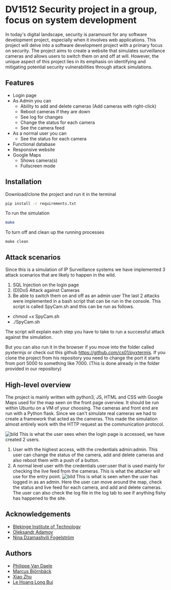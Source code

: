 
# DV1512 Security project in a group, focus on system development
In today's digital landscape, security is paramount for any software development project, especially when it involves web applications. This project will delve into a software development project with a primary focus on security. The project aims to create a website that simulates surveillance cameras and allows users to switch them on and off at will. However, the unique aspect of this project lies in its emphasis on identifying and mitigating potential security vulnerabilities through attack simulations.

## Features
- Login page
- As Admin you can
   * Ability to add and delete cameras (Add cameras with right-click)
   * Reboot cameras if they are down
   * See log for changes
   * Change the status for each camera
   * See the camera feed
- As a normal user you can
   * See the status for each camera
- Functional database
- Responsive website
- Google Maps
    * Shows camera(s)
    * Fullscreen mode




## Installation

Download/clone the project and run it in the terminal
```bash
pip install -r requirements.txt
```
To run the simulation
```bash
make
```
To turn off and clean up the running processes
```
make clean
```
## Attack scenarios
Since this is a simulation of IP Surveillance systems we have implemented 3 attack scenarios that are likely to happen in the wild.
1. SQL Injection on the login page
2. (D)DoS Attack against Cameras
3. Be able to switch them on and off as an admin user
The last 2 attacks were implemented in a bash script that can be run in the console. This script is called SpyCam.sh and this can be run as follows.

* chmod +x SpyCam.sh
* ./SpyCam.sh

The script will explain each step you have to take to run a successful attack against the simulation.

But you can also run it in the browser if you move into the folder called pyxtermjs or check out this github https://github.com/cs01/pyxtermjs.
If you clone the project from his repository you need to change the port it starts from port 5000 to something like 7000. (This is done already in the folder provided in our repository)


## High-level overview
The project is mainly written with python3, JS, HTML and CSS with Google Maps used for the map seen on the front page overview. It should be run within Ubuntu on a VM of your choosing. 
The cameras and front end are run with a Python flask. Since we can't simulate real cameras we had to create a framework that acted as the cameras. 
This made the simulation almost entirely work with the HTTP request as the communication protocol. 

![bild](https://github.com/PhilippeDaele/DV1512-Sakerhetsprojekt/assets/99668019/0b9295e4-19f4-4c7e-8d66-4e15f4c4eb51)
This is what the user sees when the login page is accessed, we have created 2 users.
1. User with the highest access, with the credentials admin:admin. This user can change the status of the camera, add and delete cameras and also reboot them with a push of a button.
2. A normal level user with the credentials user:user that is used mainly for checking the live feed from the cameras. This is what the attacker will use for the entry point.
![bild](https://github.com/PhilippeDaele/DV1512-Sakerhetsprojekt/assets/99668019/3712f287-9f48-4495-bda9-5bfd8e4f8a83)
This is what is seen when the user has logged in as an admin. Here the user can move around the map, check the status and live feed for each camera, and add and delete cameras. The user can also check the log file in the log tab to see if anything fishy has happened to the site.

    
## Acknowledgements

- [Blekinge Institute of Technology](www.bth.se)
- [Oleksandr Adamov](https://www.bth.se/?s=Oleksandr%20Adamov&searchtype=employee)
- [Nina Dzamashvili Fogelström](https://www.bth.se/?s=Oleksandr+Adamov&searchtype=employee&employee-filter=&s=Nina+Dzamashvili+Fogelstr%C3%B6m+)


## Authors

- [Philippe Van Daele](https://www.github.com/PhilippeDaele)
- [Marcus Björnbäck](https://github.com/maRkyB0019)
- [Xiao Zhu](https://github.com/imsanqian)
- [Le Hoang Long Bui](https://github.com/LeHoangLong2610)

